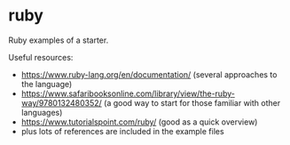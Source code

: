 # ruby
Ruby examples of a starter.

Useful resources:
* https://www.ruby-lang.org/en/documentation/ (several approaches to the language)
* https://www.safaribooksonline.com/library/view/the-ruby-way/9780132480352/ (a good way to start for those familiar with other languages)
* https://www.tutorialspoint.com/ruby/ (good as a quick overview)
* plus lots of references are included in the example files
